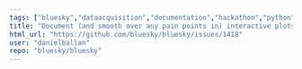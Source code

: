 ```yaml
---
tags: ["bluesky","dataacquisition","documentation","hackathon","python"]
title: "Document (and smooth over any pain points in) interactive plots during acquisition in Jupyter"
html_url: "https://github.com/bluesky/bluesky/issues/1418"
user: "danielballan"
repo: "bluesky/bluesky"
---
```


